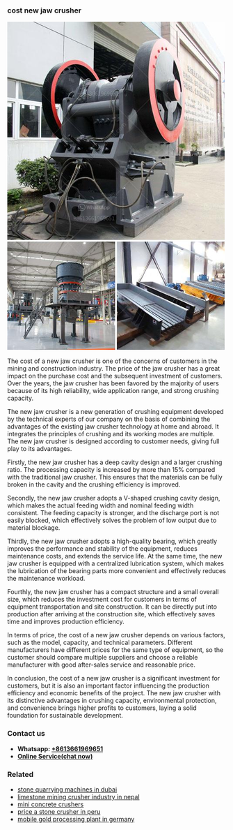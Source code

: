 <h3>cost new jaw crusher</h3><img src='1708332676.jpg' alt=''><p>The cost of a new jaw crusher is one of the concerns of customers in the mining and construction industry. The price of the jaw crusher has a great impact on the purchase cost and the subsequent investment of customers. Over the years, the jaw crusher has been favored by the majority of users because of its high reliability, wide application range, and strong crushing capacity.</p><p>The new jaw crusher is a new generation of crushing equipment developed by the technical experts of our company on the basis of combining the advantages of the existing jaw crusher technology at home and abroad. It integrates the principles of crushing and its working modes are multiple. The new jaw crusher is designed according to customer needs, giving full play to its advantages.</p><p>Firstly, the new jaw crusher has a deep cavity design and a larger crushing ratio. The processing capacity is increased by more than 15% compared with the traditional jaw crusher. This ensures that the materials can be fully broken in the cavity and the crushing efficiency is improved.</p><p>Secondly, the new jaw crusher adopts a V-shaped crushing cavity design, which makes the actual feeding width and nominal feeding width consistent. The feeding capacity is stronger, and the discharge port is not easily blocked, which effectively solves the problem of low output due to material blockage.</p><p>Thirdly, the new jaw crusher adopts a high-quality bearing, which greatly improves the performance and stability of the equipment, reduces maintenance costs, and extends the service life. At the same time, the new jaw crusher is equipped with a centralized lubrication system, which makes the lubrication of the bearing parts more convenient and effectively reduces the maintenance workload.</p><p>Fourthly, the new jaw crusher has a compact structure and a small overall size, which reduces the investment cost for customers in terms of equipment transportation and site construction. It can be directly put into production after arriving at the construction site, which effectively saves time and improves production efficiency.</p><p>In terms of price, the cost of a new jaw crusher depends on various factors, such as the model, capacity, and technical parameters. Different manufacturers have different prices for the same type of equipment, so the customer should compare multiple suppliers and choose a reliable manufacturer with good after-sales service and reasonable price.</p><p>In conclusion, the cost of a new jaw crusher is a significant investment for customers, but it is also an important factor influencing the production efficiency and economic benefits of the project. The new jaw crusher with its distinctive advantages in crushing capacity, environmental protection, and convenience brings higher profits to customers, laying a solid foundation for sustainable development.</p><h3>Contact us</h3><ul><li><strong>Whatsapp:&nbsp;<a href="https://wa.me/8613661969651">+8613661969651</a></strong></li><li><a href="https://swt.shibang-china.com/?git&amp;zhl&amp;cost new jaw crusher"><strong>Online Service(chat now)</strong></a></li></ul><h3>Related</h3><ul><li><a href='stone quarrying machines in dubai.md'>stone quarrying machines in dubai</a></li><li><a href='limestone mining crusher industry in nepal.md'>limestone mining crusher industry in nepal</a></li><li><a href='mini concrete crushers.md'>mini concrete crushers</a></li><li><a href='price a stone crusher in peru.md'>price a stone crusher in peru</a></li><li><a href='mobile gold processing plant in germany.md'>mobile gold processing plant in germany</a></li></ul>
